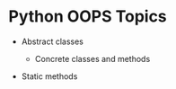 # Python OOPS Topics

-   Abstract classes

    -   Concrete classes and methods

-   Static methods
